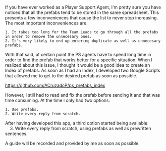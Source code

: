 If you have ever worked as a Player Support Agent, I'm pretty sure you have noticed that all the prefabs tend to be stored in the same spreadsheet. This presents a few inconveniences that cause the list to never stop increasing. The most important inconveniences are:

    1. It takes too long for the Team Leads to go through all the prefabs in order to remove the unnecesary ones.
    2. It's very likely to end up entering duplicate as well as unnecesary prefabs.

With that said, at certain point the PS agents have to spend long time in order to find the prefab that works better for a specific situation. When I realized about this issue, I thought it would be a good idea to create an Index of prefabs. As soon as I had an Index, I developed two Google Scripts that allowed me to get to the desired prefab as soon as possible.

https://github.com/ACruzadoP/ps_prefabs_index

However, I still had to read and fix the prefab before sending it and that was time consuming. At the time I only had two options:<br />

    1. Use prefabs.
    2. Write every reply from scratch.


  
After having developed this app, a third option started being available:<br />
&nbsp;&nbsp;&nbsp;&nbsp;3. Write every reply from scratch, using prefabs as well as prewritten sentences. 


A guide will be recorded and provided by me as soon as possible.
